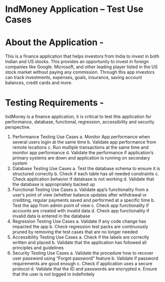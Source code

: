 # IndMoney  Application – Test Use Cases

# About the Application - 
This is a finance application that helps investors from India to invest in both Indian and US stocks. This provides an opportunity to invest in foreign companies like Google. Microsoft, and other leading player listed in the US stock market without paying any commission. Through this app investors can track investments, expenses, goals, insurance, saving account balances, credit cards and more.

# Testing Requirements - 
IndMoney is a finance application, it is critical to test this application for performance, database, functional, regression, accessibility and security perspective.  
  1.	Performance Testing Use Cases
    a.	Monitor App performance when several users login at the same time
    b.	Validate app performance from remote locations 
    c.	Run multiple transactions at the same time and monitor app performance
    d.	Validate the performance if application’s primary systems are down and application is running on secondary system
  2.	Database Testing Use Cases
    a.	Test the database schema to ensure it is structured correctly
    b.	Check if each table has all needed constraints
    c.	Check application behavior if database is not working
    d.	Validate that the database is appropriately backed up
  3.	Functional Testing Use Cases
    a.	Validate app’s functionality from a user’s point of view (whether balance updates after withdrawal or crediting, regular payments saved and performed at a specific       time 
    b.	Test the app from admin point of view
    c.	Check app functionality if accounts are created with invalid data
    d.	Check app functionality if invalid data is entered in the database
  4.	Regression Testing Use Cases
    a.	Validate if any code change has impacted the app
    b.	Check regression test packs are continuously pruned by removing the test cases that are no longer needed
  5.	Accessibility Testing Use Cases
    a.	Check if the labels are correctly written and placed
    b.	Validate that the application has followed all principles and guidelines
  6.	Security Testing Use Cases
    a.	Validate the procedure how to recover user password using “Forgot password” feature
    b.	Validate if password requirements are good enough 
    c.	Check if application uses a secure protocol
    d.	Validate that the ID and passwords are encrypted
    e.	Ensure that the user is not logged in indefinitely
